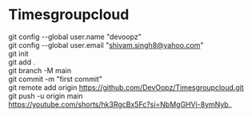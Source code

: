 ﻿# Timesgroupcloud <br>
git config --global user.name "devoopz" <br>
git config --global user.email "shivam.singh8@yahoo.com"<br>
git init <br>
git add . <br>
git branch -M main <br> 
git commit -m "first commit" <br>
git remote add origin https://github.com/DevOopz/Timesgroupcloud.git <br>
git push -u origin main <br>
https://youtube.com/shorts/hk3RgcBx5Fc?si=NbMgGHVj-8ymNyb_
